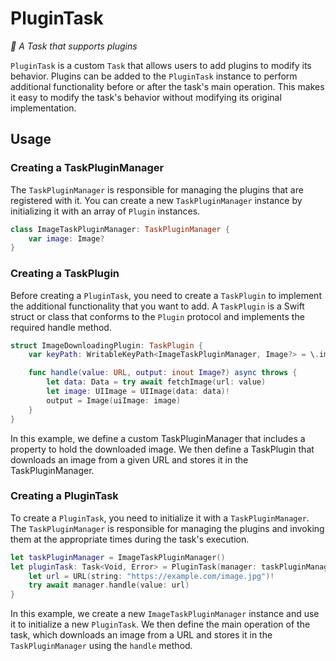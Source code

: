 # PluginTask

*🧩 A Task that supports plugins*

`PluginTask` is a custom `Task` that allows users to add plugins to modify its behavior. Plugins can be added to the `PluginTask` instance to perform additional functionality before or after the task's main operation. This makes it easy to modify the task's behavior without modifying its original implementation.

## Usage

### Creating a TaskPluginManager

The `TaskPluginManager` is responsible for managing the plugins that are registered with it. You can create a new `TaskPluginManager` instance by initializing it with an array of `Plugin` instances.

```swift
class ImageTaskPluginManager: TaskPluginManager {
    var image: Image?
}
```

### Creating a TaskPlugin

Before creating a `PluginTask`, you need to create a `TaskPlugin` to implement the additional functionality that you want to add. A `TaskPlugin` is a Swift struct or class that conforms to the `Plugin` protocol and implements the required handle method.


```swift
struct ImageDownloadingPlugin: TaskPlugin {
    var keyPath: WritableKeyPath<ImageTaskPluginManager, Image?> = \.image

    func handle(value: URL, output: inout Image?) async throws {
        let data: Data = try await fetchImage(url: value)
        let image: UIImage = UIImage(data: data)!
        output = Image(uiImage: image)
    }
}
```

In this example, we define a custom TaskPluginManager that includes a property to hold the downloaded image. We then define a TaskPlugin that downloads an image from a given URL and stores it in the TaskPluginManager.



### Creating a PluginTask

To create a `PluginTask`, you need to initialize it with a `TaskPluginManager`. The `TaskPluginManager` is responsible for managing the plugins and invoking them at the appropriate times during the task's execution.

```swift
let taskPluginManager = ImageTaskPluginManager()
let pluginTask: Task<Void, Error> = PluginTask(manager: taskPluginManager) { manager in
    let url = URL(string: "https://example.com/image.jpg")!
    try await manager.handle(value: url)
}
```

In this example, we create a new `ImageTaskPluginManager` instance and use it to initialize a new `PluginTask`. We then define the main operation of the task, which downloads an image from a URL and stores it in the `TaskPluginManager` using the `handle` method.
